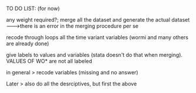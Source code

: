 TO DO LIST: (for now)

any weight required?;
merge all the dataset and generate the actual dataset --->there is an error in the merging procedure per se

recode through loops all the time variant variables (wormi and many others are already done)

give labels to values and variables (stata doesn't do that when merging). VALUES OF WO* are not all labeled 

in general > recode variables (missing and no answer)



Later > also do all the desrciptives, but first the above
